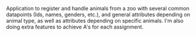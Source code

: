 Application to register and handle animals from a zoo with several common datapoints (Ids, names, genders, etc.), and general attributes depending on animal type, as well as attributes depending on specific animals. I'm also doing extra features to achieve A's for each assignment.
